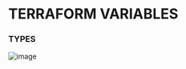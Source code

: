 # TERRAFORM VARIABLES

### TYPES

![image](https://user-images.githubusercontent.com/39403552/224646133-bdc4ea07-99ac-4482-b941-06701cf99576.png)


